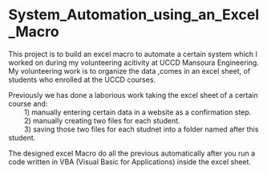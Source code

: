 # System_Automation_using_an_Excel_Macro

This project is to build an excel macro to automate a certain system which I worked on during my volunteering acitivity at UCCD Mansoura Engineering.
My volunteering work is to organize the data ,comes in an excel sheet, of students who enrolled at the UCCD courses.

Previously we has done a laborious work taking the excel sheet of a certain course and:
<br> &nbsp; &nbsp; &nbsp; &nbsp; 1) manually entering certain data in a website as a confirmation step. 
<br> &nbsp; &nbsp; &nbsp; &nbsp; 2) manually creating two files for each student.
<br> &nbsp; &nbsp; &nbsp; &nbsp; 3) saving those two files for each studnet into a folder named after this student.

The designed excel Macro do all the previous automatically after you run a code written in VBA (Visual Basic for Applications) inside the excel sheet.
